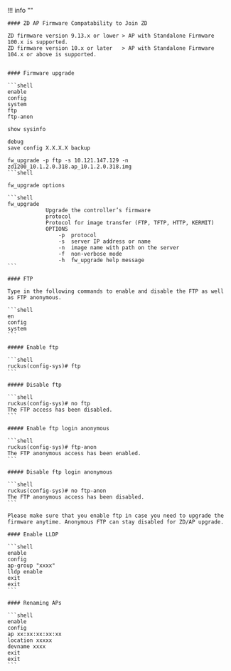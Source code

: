 !!! info ""

    #### ZD AP Firmware Compatability to Join ZD

    ZD firmware version 9.13.x or lower > AP with Standalone Firmware 100.x is supported.
    ZD firmware version 10.x or later   > AP with Standalone Firmware 104.x or above is supported.


    #### Firmware upgrade

    ```shell
    enable
    config
    system
    ftp
    ftp-anon
    
    show sysinfo

    debug
    save config X.X.X.X backup

    fw_upgrade -p ftp -s 10.121.147.129 -n zd1200_10.1.2.0.318.ap_10.1.2.0.318.img 
    ```shell

    fw_upgrade options

    ```shell
    fw_upgrade
                Upgrade the controller’s firmware
                protocol
                Protocol for image transfer (FTP, TFTP, HTTP, KERMIT)
                OPTIONS
                    -p	protocol
                    -s	server IP address or name
                    -n	image name with path on the server
                    -f	non-verbose mode
                    -h  fw_upgrade help message
    ```

    #### FTP

    Type in the following commands to enable and disable the FTP as well as FTP anonymous.

    ```shell
    en    
    config
    system
    ```

    ##### Enable ftp

    ```shell
    ruckus(config-sys)# ftp
    ```

    ##### Disable ftp

    ```shell
    ruckus(config-sys)# no ftp
    The FTP access has been disabled.
    ```

    ##### Enable ftp login anonymous

    ```shell
    ruckus(config-sys)# ftp-anon
    The FTP anonymous access has been enabled.
    ```

    ##### Disable ftp login anonymous

    ```shell
    ruckus(config-sys)# no ftp-anon
    The FTP anonymous access has been disabled.
    ```

    Please make sure that you enable ftp in case you need to upgrade the firmware anytime. Anonymous FTP can stay disabled for ZD/AP upgrade.

    #### Enable LLDP

    ```shell
    enable
    config
    ap-group "xxxx"
    lldp enable
    exit
    exit
    ```

    #### Renaming APs

    ```shell
    enable
    config
    ap xx:xx:xx:xx:xx
    location xxxxx
    devname xxxx
    exit
    exit
    ```
